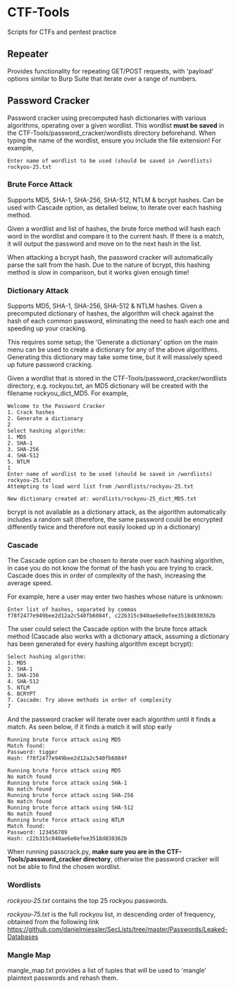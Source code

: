 # CTF-Tools
Scripts for CTFs and pentest practice

## Repeater
Provides functionality for repeating GET/POST requests, with 'payload' options similar to Burp Suite that iterate over a range of numbers.

## Password Cracker
Password cracker using precomputed hash dictionaries with various algorithms, operating over a given wordlist. This wordlist **must be saved** in the CTF-Tools/password_cracker/wordlists directory beforehand. When typing the name of the wordlist, ensure you include the file extension! For example,

```
Enter name of wordlist to be used (should be saved in /wordlists)
rockyou-25.txt
```

### Brute Force Attack

Supports MD5, SHA-1, SHA-256, SHA-512, NTLM & bcrypt hashes. Can be used with Cascade option, as detailed below, to iterate over each hashing method.

Given a wordlist and list of hashes, the brute force method will hash each word in the wordlist and compare it to the current hash. If there is a match, it will output the password and move on to the next hash in the list.

When attacking a bcrypt hash, the password cracker will automatically parse the salt from the hash. Due to the nature of bcrypt, this hashing method is slow in comparison, but it works given enough time!

### Dictionary Attack

Supports MD5, SHA-1, SHA-256, SHA-512 & NTLM hashes. Given a precomputed dictionary of hashes, the algorithm will check against the hash of each common password, eliminating the need to hash each one and speeding up your cracking.

This requires some setup; the 'Generate a dictionary' option on the main menu can be used to create a dictionary for any of the above algorithms. Generating this dictionary may take some time, but it will massively speed up future password cracking.

Given a wordlist that is stored in the CTF-Tools/password_cracker/wordlists directory, e.g. rockyou.txt, an MD5 dictionary will be created with the filename rockyou_dict_MD5. For example,

```
Welcome to the Password Cracker
1. Crack hashes
2. Generate a dictionary
2
Select hashing algorithm:
1. MD5
2. SHA-1
3. SHA-256
4. SHA-512
5. NTLM
1
Enter name of wordlist to be used (should be saved in /wordlists)
rockyou-25.txt
Attempting to load word list from /wordlists/rockyou-25.txt

New dictionary created at: wordlists/rockyou-25_dict_MD5.txt
```

bcrypt is not available as a dictionary attack, as the algorithm automatically includes a random salt (therefore, the same password could be encrypted differently twice and therefore not easily looked up in a dictionary)

### Cascade

The Cascade option can be chosen to iterate over each hashing algorithm, in case you do not know the format of the hash you are trying to crack. Cascade does this in order of complexity of the hash, increasing the average speed.

For example, here a user may enter two hashes whose nature is unknown:

```
Enter list of hashes, separated by commas
f78f2477e949bee2d12a2c540fb6084f, c22b315c040ae6e0efee3518d830362b
```

The user could select the Cascade option with the brute force attack method (Cascade also works with a dictionary attack, assuming a dictionary has been generated for every hashing algorithm except bcrypt):

```
Select hashing algorithm:
1. MD5
2. SHA-1
3. SHA-256
4. SHA-512
5. NTLM
6. BCRYPT
7. Cascade: Try above methods in order of complexity
7
```

And the password cracker will iterate over each algorithm until it finds a match. As seen below, if it finds a match it will stop early

```
Running brute force attack using MD5
Match found:
Password: tigger
Hash: f78f2477e949bee2d12a2c540fb6084f

Running brute force attack using MD5
No match found
Running brute force attack using SHA-1
No match found
Running brute force attack using SHA-256
No match found
Running brute force attack using SHA-512
No match found
Running brute force attack using NTLM
Match found:
Password: 123456789
Hash: c22b315c040ae6e0efee3518d830362b
```

When running passcrack.py, **make sure you are in the CTF-Tools/password_cracker directory**, otherwise the password cracker will not be able to find the chosen wordlist.

### Wordlists

*rockyou-25.txt* contains the top 25 rockyou passwords.

*rockyou-75.txt* is the full rockyou list, in descending order of frequency, obtained from the following link
https://github.com/danielmiessler/SecLists/tree/master/Passwords/Leaked-Databases

### Mangle Map
mangle_map.txt provides a list of tuples that will be used to 'mangle' plaintext passwords and rehash them.